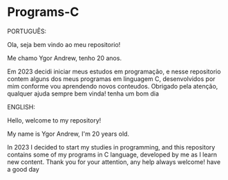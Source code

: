 # Programs-C

PORTUGUÊS:

Ola, seja bem vindo ao meu repositorio! 

Me chamo Ygor Andrew, tenho 20 anos.

Em 2023 decidi iniciar meus estudos em programação, e nesse repositorio contem alguns dos meus programas em linguagem C, desenvolvidos por mim conforme vou aprendendo novos conteudos. Obrigado pela atenção, qualquer ajuda sempre bem vinda! tenha um bom dia


ENGLISH:

Hello, welcome to my repository!

My name is Ygor Andrew, I'm 20 years old.

In 2023 I decided to start my studies in programming, and this repository contains some of my programs in C language, developed by me as I learn new content. Thank you for your attention, any help always welcome! have a good day

